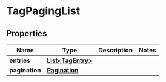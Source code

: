 
# TagPagingList

## Properties
Name | Type | Description | Notes
------------ | ------------- | ------------- | -------------
**entries** | [**List&lt;TagEntry&gt;**](TagEntry.md) |  | 
**pagination** | [**Pagination**](Pagination.md) |  | 



